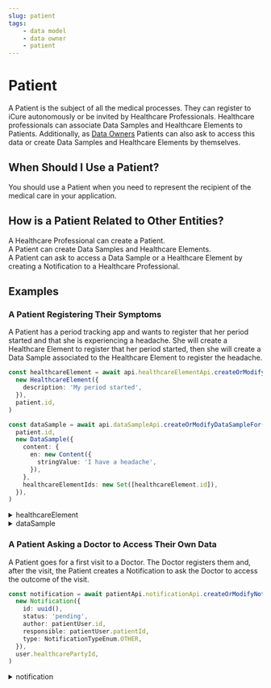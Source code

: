 ```yaml
---
slug: patient
tags:
    - data model
    - data owner
    - patient
---
```

# Patient

A Patient is the subject of all the medical processes. They can register to iCure autonomously or be invited by Healthcare Professionals.
Healthcare professionals can associate Data Samples and Healthcare Elements to Patients.
Additionally, as [Data Owners](/sdks/glossary#data-owner) Patients can also ask to access this data or create
Data Samples and Healthcare Elements by themselves.

## When Should I Use a Patient?

You should use a Patient when you need to represent the recipient of the medical care in your application.

## How is a Patient Related to Other Entities?

A Healthcare Professional can create a Patient.  
A Patient can create Data Samples and Healthcare Elements.  
A Patient can ask to access a Data Sample or a Healthcare Element by creating a Notification to a Healthcare Professional.  

## Examples

### A Patient Registering Their Symptoms

A Patient has a period tracking app and wants to register that her period started and that she is experiencing a headache.
She will create a Healthcare Element to register that her period started, then she will create a Data Sample associated to the Healthcare Element to register the headache.

<!-- file://code-samples/explanation/patient-creates-data-sample/index.mts snippet:patient can create DS and HE-->
```typescript
const healthcareElement = await api.healthcareElementApi.createOrModifyHealthcareElement(
  new HealthcareElement({
    description: 'My period started',
  }),
  patient.id,
)

const dataSample = await api.dataSampleApi.createOrModifyDataSampleFor(
  patient.id,
  new DataSample({
    content: {
      en: new Content({
        stringValue: 'I have a headache',
      }),
    },
    healthcareElementIds: new Set([healthcareElement.id]),
  }),
)
```
<!-- output://code-samples/explanation/patient-creates-data-sample/healthcareElement.txt -->
<details>
<summary>healthcareElement</summary>

```json
{
  "id": "e1b17f65-358e-4c55-8119-59d047a1f396",
  "rev": "1-0b860e3ccce0959eb2ae2db0d51a6310",
  "created": 1688378944382,
  "modified": 1688378944382,
  "author": "9bcfa0be-af9a-4d3e-a3da-321270563e24",
  "responsible": "d8df1f2b-938c-46c0-a85c-015117142cc6",
  "healthcareElementId": "e1b17f65-358e-4c55-8119-59d047a1f396",
  "valueDate": 20230703120904,
  "openingDate": 20230703120904,
  "description": "My period started",
  "identifiers": [],
  "codes": {},
  "labels": {},
  "systemMetaData": {
    "secretForeignKeys": [
      "baa346f5-db86-4317-8115-0f7d2c5b075e"
    ],
    "cryptedForeignKeys": {
      "d8df1f2b-938c-46c0-a85c-015117142cc6": {}
    },
    "delegations": {
      "d8df1f2b-938c-46c0-a85c-015117142cc6": {}
    },
    "encryptionKeys": {
      "d8df1f2b-938c-46c0-a85c-015117142cc6": {}
    },
    "encryptedSelf": "Htq/RR4p5EQaXKuCfk692gBeUb8XniKTuXwOb+c3FOJ5Y+5RmHjYaCRRfayR/k6K"
  }
}
```
</details>

<!-- output://code-samples/explanation/patient-creates-data-sample/dataSample.txt -->
<details>
<summary>dataSample</summary>

```json
{
  "id": "b5c4fa09-e97e-43c8-bdd3-a799ae35ce5b",
  "qualifiedLinks": {},
  "batchId": "72a4f0fd-e1cc-4719-a816-400801e70966",
  "index": 0,
  "valueDate": 20230703120904,
  "openingDate": 20230703120904,
  "created": 1688378944443,
  "modified": 1688378944443,
  "author": "9bcfa0be-af9a-4d3e-a3da-321270563e24",
  "responsible": "d8df1f2b-938c-46c0-a85c-015117142cc6",
  "identifiers": [],
  "healthcareElementIds": {},
  "canvasesIds": {},
  "content": {
    "en": {
      "stringValue": "I have a headache",
      "compoundValue": [],
      "ratio": [],
      "range": []
    }
  },
  "codes": {},
  "labels": {},
  "systemMetaData": {
    "encryptedSelf": "r3a47An2aJrbJWug1hnquOc+TREkF4he9hak5d2OVLw2DA3+CIyX5pVaUbqTKZhK26dg1OqmrwbWgl/zVF95lx3iyshBkhxiCyEjwMC2zoHtZRB2/2C7lhtfdv5y7cHvsYKrIy9BtJNqS1xOaBKvEg==",
    "secretForeignKeys": [
      "baa346f5-db86-4317-8115-0f7d2c5b075e"
    ],
    "cryptedForeignKeys": {
      "d8df1f2b-938c-46c0-a85c-015117142cc6": {}
    },
    "delegations": {
      "d8df1f2b-938c-46c0-a85c-015117142cc6": {}
    },
    "encryptionKeys": {
      "d8df1f2b-938c-46c0-a85c-015117142cc6": {}
    },
    "publicKeysForOaepWithSha256": {}
  }
}
```
</details>

### A Patient Asking a Doctor to Access Their Own Data

A Patient goes for a first visit to a Doctor. The Doctor registers them and, after the visit, the Patient creates a 
Notification to ask the Doctor to access the outcome of the visit.

<!-- file://code-samples/explanation/doctor-shares-data-with-patient/index.mts snippet:patient sends notification-->
```typescript
const notification = await patientApi.notificationApi.createOrModifyNotification(
  new Notification({
    id: uuid(),
    status: 'pending',
    author: patientUser.id,
    responsible: patientUser.patientId,
    type: NotificationTypeEnum.OTHER,
  }),
  user.healthcarePartyId,
)
```
<!-- output://code-samples/explanation/doctor-shares-data-with-patient/notification.txt -->
<details>
<summary>notification</summary>

```json
{
  "id": "21f14c4b-92f7-4a3a-8ab2-1bc83441710e",
  "rev": "1-65b155cc47e6a73808d6f2f45d36c04b",
  "created": 1688378943614,
  "modified": 1688378943614,
  "author": "9bcfa0be-af9a-4d3e-a3da-321270563e24",
  "responsible": "d8df1f2b-938c-46c0-a85c-015117142cc6",
  "status": "pending",
  "identifiers": [],
  "properties": [],
  "type": "OTHER",
  "systemMetaData": {
    "secretForeignKeys": [],
    "cryptedForeignKeys": {},
    "delegations": {
      "d8df1f2b-938c-46c0-a85c-015117142cc6": {},
      "e2b6e873-035b-4964-885b-5a90e99c43b4": {}
    },
    "encryptionKeys": {
      "d8df1f2b-938c-46c0-a85c-015117142cc6": {},
      "e2b6e873-035b-4964-885b-5a90e99c43b4": {}
    },
    "encryptedSelf": "Fm064ir2QPytWbI5RiCmg4t1kzNnf6YAodkKog2gAwg="
  }
}
```
</details>
